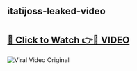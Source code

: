 ## itatijoss-leaked-video 

# <h2><a href="http://freeplayer.one?title=itatijoss-leaked-video&ref=21J">🔗 Click to Watch 👉🔴 VIDEO</a></h2>

<a href="http://freeplayer.one?title=itatijoss-leaked-video&ref=21J" rel="nofollow" data-target="animated-image.originalLink"><img src="https://i.ibb.co.com/xMMVF88/686577567.gif" alt="Viral Video Original" style="max-width: 100%; display: inline-block;" data-target="animated-image.originalImage"></a>


